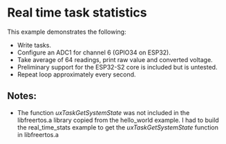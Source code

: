 # Real time task statistics
This example demonstrates the following:
* Write tasks.
* Configure an ADC1 for channel 6 (GPIO34 on ESP32).
* Take average of 64 readings, print raw value and converted voltage.
* Preliminary support for the ESP32-S2 core is included but is untested.
* Repeat loop approximately every second.

## Notes:
* The function _uxTaskGetSystemState_ was not included in the libfreertos.a library
copied from the hello_world example. I had to build the real_time_stats example
to get the _uxTaskGetSystemState_ function in libfreertos.a
